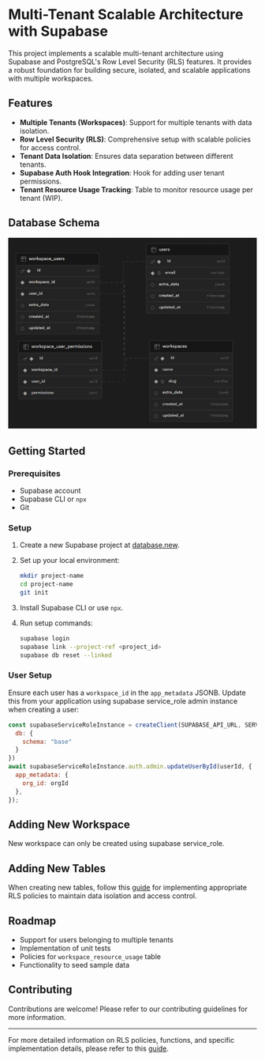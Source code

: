 # Multi-Tenant Scalable Architecture with Supabase

This project implements a scalable multi-tenant architecture using Supabase and PostgreSQL's Row Level Security (RLS) features. It provides a robust foundation for building secure, isolated, and scalable applications with multiple workspaces.

## Features

- **Multiple Tenants (Workspaces)**: Support for multiple tenants with data isolation.
- **Row Level Security (RLS)**: Comprehensive setup with scalable policies for access control.
- **Tenant Data Isolation**: Ensures data separation between different tenants.
- **Supabase Auth Hook Integration**: Hook for adding user tenant permissions.
- **Tenant Resource Usage Tracking**: Table to monitor resource usage per tenant (WIP).

## Database Schema

![Database Schema](assets/schema.png)

## Getting Started

### Prerequisites

- Supabase account
- Supabase CLI or `npx`
- Git

### Setup

1. Create a new Supabase project at [database.new](https://database.new).

2. Set up your local environment:
   ```bash
   mkdir project-name
   cd project-name
   git init
   ```

3. Install Supabase CLI or use `npx`.

4. Run setup commands:
   ```bash
   supabase login
   supabase link --project-ref <project_id>
   supabase db reset --linked
   ```

### User Setup

Ensure each user has a `workspace_id` in the `app_metadata` JSONB. Update this from your application using supabase service_role admin instance when creating a user:

```javascript
const supabaseServiceRoleInstance = createClient(SUPABASE_API_URL, SERVICE_ROLE_KEY, {
  db: {
    schema: "base"
  }
}) 
await supabaseServiceRoleInstance.auth.admin.updateUserById(userId, {
  app_metadata: {
    org_id: orgId
  },
});
```

## Adding New Workspace

New workspace can only be created using supabase service_role.

## Adding New Tables

When creating new tables, follow this [guide](docs/new-table.md) for implementing appropriate RLS policies to maintain data isolation and access control.

## Roadmap

- Support for users belonging to multiple tenants
- Implementation of unit tests
- Policies for `workspace_resource_usage` table
- Functionality to seed sample data

## Contributing

Contributions are welcome! Please refer to our contributing guidelines for more information.

---

For more detailed information on RLS policies, functions, and specific implementation details, please refer to this [guide](docs/rls.md).

